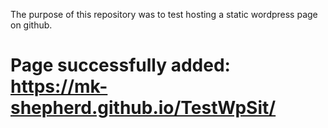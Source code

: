 The purpose of this repository was to test hosting a static wordpress page on github. 
# Page successfully added: https://mk-shepherd.github.io/TestWpSit/
